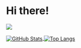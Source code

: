 # Hi there!

![](https://github-profile-summary-cards.vercel.app/api/cards/profile-details?username=monellz&theme=transparent)

<a href="https://github.com/monellz">
  <img align="center" alt="GitHub Stats" src="https://github-readme-stats.vercel.app/api?theme=radical&username=monellz&show_icons=true&include_all_commits=true" />
</a>
<a href="https://github.com/monellz">
  <img align="center" alt="Top Langs" src="https://github-readme-stats.vercel.app/api/top-langs/?theme=radical&username=monellz&layout=compact" />
</a>
